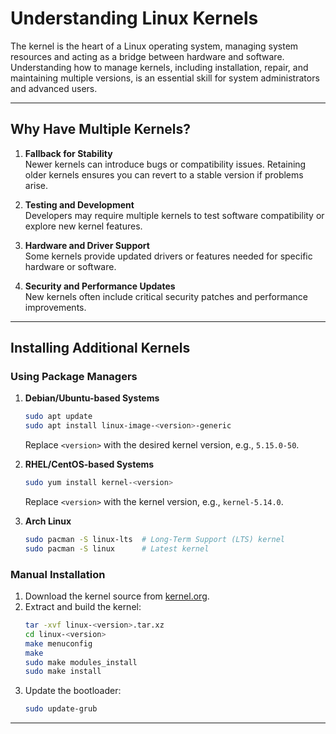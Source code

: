 # Understanding Linux Kernels

The kernel is the heart of a Linux operating system, managing system resources and acting as a bridge between hardware and software. Understanding how to manage kernels, including installation, repair, and maintaining multiple versions, is an essential skill for system administrators and advanced users.

---

## Why Have Multiple Kernels?

1. **Fallback for Stability**  
   Newer kernels can introduce bugs or compatibility issues. Retaining older kernels ensures you can revert to a stable version if problems arise.

2. **Testing and Development**  
   Developers may require multiple kernels to test software compatibility or explore new kernel features.

3. **Hardware and Driver Support**  
   Some kernels provide updated drivers or features needed for specific hardware or software.

4. **Security and Performance Updates**  
   New kernels often include critical security patches and performance improvements.

---

## Installing Additional Kernels

### Using Package Managers

1. **Debian/Ubuntu-based Systems**  
   ```bash
   sudo apt update
   sudo apt install linux-image-<version>-generic
   ```
   Replace `<version>` with the desired kernel version, e.g., `5.15.0-50`.

2. **RHEL/CentOS-based Systems**  
   ```bash
   sudo yum install kernel-<version>
   ```
   Replace `<version>` with the kernel version, e.g., `kernel-5.14.0`.

3. **Arch Linux**  
   ```bash
   sudo pacman -S linux-lts  # Long-Term Support (LTS) kernel
   sudo pacman -S linux      # Latest kernel
   ```

### Manual Installation

1. Download the kernel source from [kernel.org](https://kernel.org).  
2. Extract and build the kernel:  
   ```bash
   tar -xvf linux-<version>.tar.xz
   cd linux-<version>
   make menuconfig
   make
   sudo make modules_install
   sudo make install
   ```
3. Update the bootloader:  
   ```bash
   sudo update-grub
   ```

---

